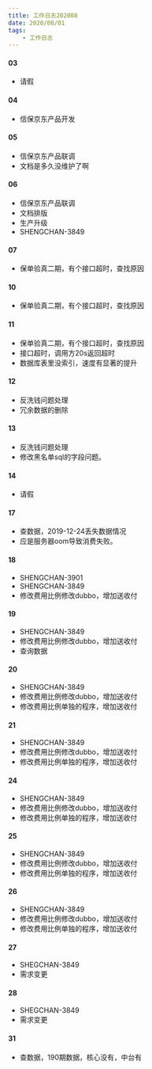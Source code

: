 ```yaml
---
title: 工作日志202008
date: 2020/08/01
tags: 
    - 工作日志
---
```

<!-- more -->

#### 03
* 请假

#### 04
* 信保京东产品开发

#### 05
* 信保京东产品联调
 * 文档是多久没维护了啊

#### 06
* 信保京东产品联调
 * 文档排版
 * 生产升级
* SHENGCHAN-3849

#### 07
* 保单验真二期，有个接口超时，查找原因

#### 10
* 保单验真二期，有个接口超时，查找原因

#### 11
* 保单验真二期，有个接口超时，查找原因
 * 接口超时，调用方20s返回超时
 * 数据库表里没索引，速度有显著的提升

#### 12
* 反洗钱问题处理
 * 冗余数据的删除

#### 13
* 反洗钱问题处理
 * 修改黑名单sql的字段问题。

#### 14
* 请假

#### 17
* 查数据，2019-12-24丢失数据情况
 * 应是服务器oom导致消费失败。

#### 18
* SHENGCHAN-3901
* SHENGCHAN-3849
 * 修改费用比例修改dubbo，增加送收付

#### 19
* SHENGCHAN-3849
 * 修改费用比例修改dubbo，增加送收付
* 查询数据

#### 20
* SHENGCHAN-3849
 * 修改费用比例修改dubbo，增加送收付
 * 修改费用比例单独的程序，增加送收付

#### 21
* SHENGCHAN-3849
 * 修改费用比例修改dubbo，增加送收付
 * 修改费用比例单独的程序，增加送收付

#### 24
* SHENGCHAN-3849
 * 修改费用比例修改dubbo，增加送收付
 * 修改费用比例单独的程序，增加送收付

#### 25
* SHENGCHAN-3849
 * 修改费用比例修改dubbo，增加送收付
 * 修改费用比例单独的程序，增加送收付

#### 26
* SHENGCHAN-3849
 * 修改费用比例修改dubbo，增加送收付
 * 修改费用比例单独的程序，增加送收付

#### 27
* SHEGCHAN-3849
 * 需求变更

#### 28
* SHEGCHAN-3849
 * 需求变更

#### 31
* 查数据，190期数据，核心没有，中台有